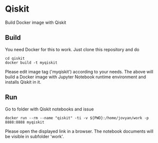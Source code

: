 # Qiskit
Build Docker image with Qiskit

## Build

You need Docker for this to work. Just clone this repository and do

```
cd qiskit
docker build -t myqiskit 
```
Please edit image tag ('myqiskit') according to your needs. 
The above will build a Docker image with Jupyter Notebook runtime environment and installs Qiskit in it.

## Run

Go to folder with Qiskit notebooks and issue

```
docker run --rm --name "qiskit" -ti -v ${PWD}:/home/jovyan/work -p 8888:8888 myqiskit
```

Please open the displayed link in a browser. The notebook documents will be visible in subfolder 'work'.

